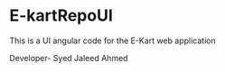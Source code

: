 # E-kartRepoUI
This is a UI angular code for the E-Kart web application

Developer- Syed Jaleed Ahmed

